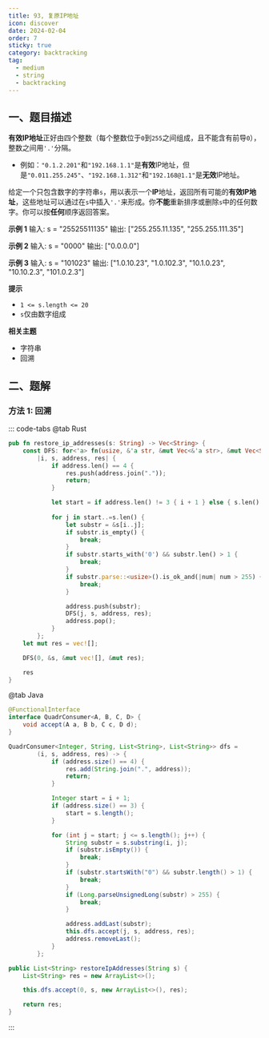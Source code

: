 ```yaml
---
title: 93, 复原IP地址
icon: discover
date: 2024-02-04
order: 7
sticky: true
category: backtracking
tag: 
  - medium
  - string
  - backtracking
---
```


## 一、题目描述
**有效IP地址**正好由四个整数（每个整数位于`0`到`255`之间组成，且不能含有前导`0`），整数之间用`'.'`分隔。
- 例如：`"0.1.2.201"`和`"192.168.1.1"`是**有效**IP地址，但是`"0.011.255.245"`、`"192.168.1.312"`和`"192.168@1.1"`是**无效**IP地址。

给定一个只包含数字的字符串`s`，用以表示一个**IP**地址，返回所有可能的**有效IP地址**，这些地址可以通过在`s`中插入`'.'`来形成。你**不能**重新排序或删除`s`中的任何数字。你可以按**任何**顺序返回答案。

**示例 1**
输入: s = "25525511135"
输出: ["255.255.11.135", "255.255.111.35"]

**示例 2**
输入: s = "0000"
输出: ["0.0.0.0"]

**示例 3**
输入: s = "101023"
输出: ["1.0.10.23", "1.0.102.3", "10.1.0.23", "10.10.2.3", "101.0.2.3"]

**提示**
- `1 <= s.length <= 20`
- `s`仅由数字组成

**相关主题**
- 字符串
- 回溯


## 二、题解
### 方法 1: 回溯
::: code-tabs
@tab Rust
```rust
pub fn restore_ip_addresses(s: String) -> Vec<String> {
    const DFS: for<'a> fn(usize, &'a str, &mut Vec<&'a str>, &mut Vec<String>) =
        |i, s, address, res| {
            if address.len() == 4 {
                res.push(address.join("."));
                return;
            }

            let start = if address.len() != 3 { i + 1 } else { s.len() };
            
            for j in start..=s.len() {
                let substr = &s[i..j];
                if substr.is_empty() {
                    break;
                }
                if substr.starts_with('0') && substr.len() > 1 {
                    break;
                }
                if substr.parse::<usize>().is_ok_and(|num| num > 255) {
                    break;
                }

                address.push(substr);
                DFS(j, s, address, res);
                address.pop();
            }
        };
    let mut res = vec![];

    DFS(0, &s, &mut vec![], &mut res);

    res
}
```

@tab Java
```java
@FunctionalInterface
interface QuadrConsumer<A, B, C, D> {
    void accept(A a, B b, C c, D d);
}

QuadrConsumer<Integer, String, List<String>, List<String>> dfs =
        (i, s, address, res) -> {
            if (address.size() == 4) {
                res.add(String.join(".", address));
                return;
            }

            Integer start = i + 1;
            if (address.size() == 3) {
                start = s.length();
            }

            for (int j = start; j <= s.length(); j++) {
                String substr = s.substring(i, j);
                if (substr.isEmpty()) {
                    break;
                }
                if (substr.startsWith("0") && substr.length() > 1) {
                    break;
                }
                if (Long.parseUnsignedLong(substr) > 255) {
                    break;
                }

                address.addLast(substr);
                this.dfs.accept(j, s, address, res);
                address.removeLast();
            }
        };

public List<String> restoreIpAddresses(String s) {
    List<String> res = new ArrayList<>();

    this.dfs.accept(0, s, new ArrayList<>(), res);

    return res;
}
```
:::

